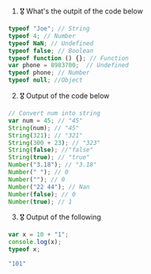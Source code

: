 1. 🎖 What's the outpit of the code below
```js
typeof "Joe"; // String
typeof 4; // Number
typeof NaN; // Undefined
typeof false; // Boolean
typeof function () {}; // Function
var phone = 8983700;  // Undefined
typeof phone; // Number
typeof null; //Object
```

2. 🎖 Output of the code below
```js
// Convert num into string
var num = 45; // "45"
String(num); // "45"
String(321); // "321"
String(300 + 23); // "323"
String(false); //"false"
String(true); // "true"
Number("3.18"); // "3.18"
Number(" "); // 0
Number(""); // 0
Number("22 44"); // Nan
Number(false); // 0
Number(true); // 1
```

3. 🎖 Output of the following

```js
var x = 10 + "1";
console.log(x);
typeof x;

"101"
```